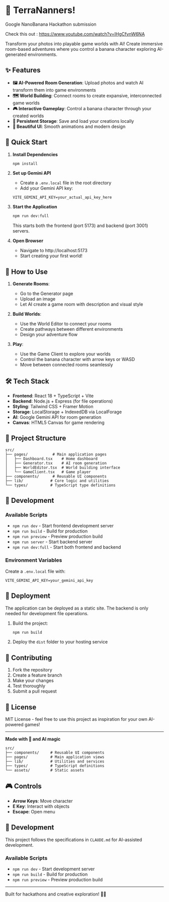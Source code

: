 # 🍌 TerraNanners!

Google NanoBanana Hackathon submission

Check this out : https://www.youtube.com/watch?v=IHgCfvnW6NA

Transform your photos into playable game worlds with AI! Create immersive room-based adventures where you control a banana character exploring AI-generated environments.

## ✨ Features

- **🖼️ AI-Powered Room Generation**: Upload photos and watch AI transform them into game environments
- **🗺️ World Building**: Connect rooms to create expansive, interconnected game worlds  
- **🎮 Interactive Gameplay**: Control a banana character through your created worlds
- **💾 Persistent Storage**: Save and load your creations locally
- **🎨 Beautiful UI**: Smooth animations and modern design

## 🚀 Quick Start

1. **Install Dependencies**
   ```bash
   npm install
   ```

2. **Set up Gemini API**
   - Create a `.env.local` file in the root directory
   - Add your Gemini API key:
   ```
   VITE_GEMINI_API_KEY=your_actual_api_key_here
   ```

3. **Start the Application**
   ```bash
   npm run dev:full
   ```
   This starts both the frontend (port 5173) and backend (port 3001) servers.

4. **Open Browser**
   - Navigate to http://localhost:5173
   - Start creating your first world!

## 🎯 How to Use

1. **Generate Rooms**: 
   - Go to the Generator page
   - Upload an image
   - Let AI create a game room with description and visual style

2. **Build Worlds**: 
   - Use the World Editor to connect your rooms
   - Create pathways between different environments
   - Design your adventure flow

3. **Play**: 
   - Use the Game Client to explore your worlds
   - Control the banana character with arrow keys or WASD
   - Move between connected rooms seamlessly

## 🛠️ Tech Stack

- **Frontend**: React 18 + TypeScript + Vite
- **Backend**: Node.js + Express (for file operations)
- **Styling**: Tailwind CSS + Framer Motion
- **Storage**: LocalStorage + IndexedDB via LocalForage
- **AI**: Google Gemini API for room generation
- **Canvas**: HTML5 Canvas for game rendering

## 📁 Project Structure

```
src/
├── pages/           # Main application pages
│   ├── Dashboard.tsx    # Home dashboard
│   ├── Generator.tsx    # AI room generation
│   ├── WorldEditor.tsx  # World building interface
│   └── GameClient.tsx   # Game player
├── components/      # Reusable UI components
├── lib/            # Core logic and utilities
└── types/          # TypeScript type definitions
```

## 🔧 Development

### Available Scripts

- `npm run dev` - Start frontend development server
- `npm run build` - Build for production
- `npm run preview` - Preview production build
- `npm run server` - Start backend server
- `npm run dev:full` - Start both frontend and backend

### Environment Variables

Create a `.env.local` file with:
```
VITE_GEMINI_API_KEY=your_gemini_api_key
```

## 🚀 Deployment

The application can be deployed as a static site. The backend is only needed for development file operations.

1. Build the project:
   ```bash
   npm run build
   ```

2. Deploy the `dist` folder to your hosting service

## 🤝 Contributing

1. Fork the repository
2. Create a feature branch
3. Make your changes
4. Test thoroughly
5. Submit a pull request

## 📄 License

MIT License - feel free to use this project as inspiration for your own AI-powered games!

---

**Made with 🍌 and AI magic**

```
src/
├── components/     # Reusable UI components
├── pages/          # Main application views
├── lib/            # Utilities and services
├── types/          # TypeScript definitions
└── assets/         # Static assets
```

## 🎮 Controls

- **Arrow Keys**: Move character
- **E Key**: Interact with objects
- **Escape**: Open menu

## 📝 Development

This project follows the specifications in `CLAUDE.md` for AI-assisted development.

### Available Scripts

- `npm run dev` - Start development server
- `npm run build` - Build for production
- `npm run preview` - Preview production build

---

Built for hackathons and creative exploration! 🎨✨
